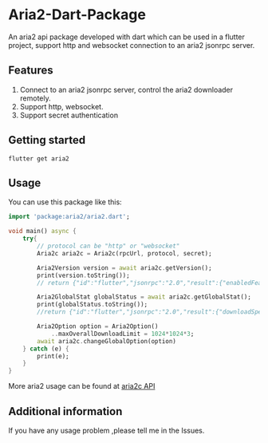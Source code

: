 # Aria2-Dart-Package

An aria2 api package developed with dart which can be used in a flutter project, support http and websocket connection to an aria2 jsonrpc server.

## Features

1. Connect to an aria2 jsonrpc server, control the aria2 downloader remotely.
2. Support http, websocket.
3. Support secret authentication

## Getting started

```
flutter get aria2
```

## Usage
You can use this package like this:
```dart
import 'package:aria2/aria2.dart';

void main() async {
    try{
        // protocol can be "http" or "websocket"
        Aria2c aria2c = Aria2c(rpcUrl, protocol, secret);

        Aria2Version version = await aria2c.getVersion();
        print(version.toString());
        // return {"id":"flutter","jsonrpc":"2.0","result":{"enabledFeatures":["Async DNS","BitTorrent","Firefox3 Cookie","GZip","HTTPS","Message Digest","Metalink","XML-RPC","SFTP"],"version":"1.36.0"}}

        Aria2GlobalStat globalStatus = await aria2c.getGlobalStat();
        print(globalStatus.toString());
        //return {"id":"flutter","jsonrpc":"2.0","result":{"downloadSpeed":"0","numActive":"0","numStopped":"34","numStoppedTotal":"36","numWaiting":"0","uploadSpeed":"0"}}

        Aria2Option option = Aria2Option()
            ..maxOverallDownloadLimit = 1024*1024*3;
        await aria2c.changeGlobalOption(option)
    } catch (e) {
        print(e);
    }
}
```
More aria2 usage can be found at [aria2c API]("http://aria2.github.io/manual/en/html/aria2c.html")

## Additional information

If you have any usage problem ,please tell me in the Issues.
